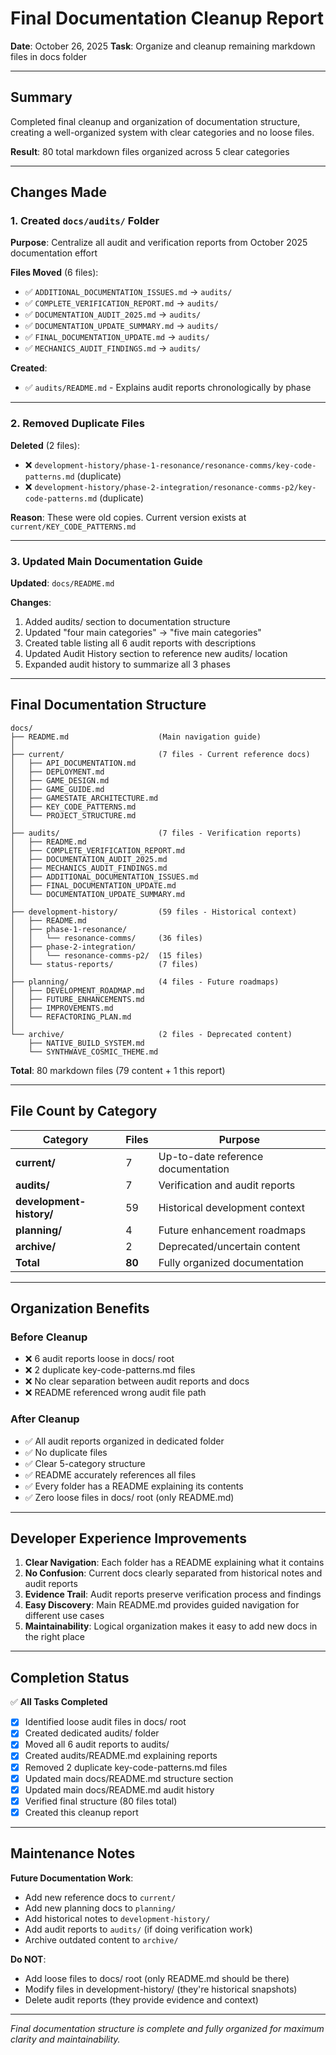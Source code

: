# Final Documentation Cleanup Report

**Date**: October 26, 2025
**Task**: Organize and cleanup remaining markdown files in docs folder

---

## Summary

Completed final cleanup and organization of documentation structure, creating a well-organized system with clear categories and no loose files.

**Result**: 80 total markdown files organized across 5 clear categories

---

## Changes Made

### 1. Created `docs/audits/` Folder

**Purpose**: Centralize all audit and verification reports from October 2025 documentation effort

**Files Moved** (6 files):
- ✅ `ADDITIONAL_DOCUMENTATION_ISSUES.md` → `audits/`
- ✅ `COMPLETE_VERIFICATION_REPORT.md` → `audits/`
- ✅ `DOCUMENTATION_AUDIT_2025.md` → `audits/`
- ✅ `DOCUMENTATION_UPDATE_SUMMARY.md` → `audits/`
- ✅ `FINAL_DOCUMENTATION_UPDATE.md` → `audits/`
- ✅ `MECHANICS_AUDIT_FINDINGS.md` → `audits/`

**Created**:
- ✅ `audits/README.md` - Explains audit reports chronologically by phase

---

### 2. Removed Duplicate Files

**Deleted** (2 files):
- ❌ `development-history/phase-1-resonance/resonance-comms/key-code-patterns.md` (duplicate)
- ❌ `development-history/phase-2-integration/resonance-comms-p2/key-code-patterns.md` (duplicate)

**Reason**: These were old copies. Current version exists at `current/KEY_CODE_PATTERNS.md`

---

### 3. Updated Main Documentation Guide

**Updated**: `docs/README.md`

**Changes**:
1. Added audits/ section to documentation structure
2. Updated "four main categories" → "five main categories"
3. Created table listing all 6 audit reports with descriptions
4. Updated Audit History section to reference new audits/ location
5. Expanded audit history to summarize all 3 phases

---

## Final Documentation Structure

```
docs/
├── README.md                    (Main navigation guide)
│
├── current/                     (7 files - Current reference docs)
│   ├── API_DOCUMENTATION.md
│   ├── DEPLOYMENT.md
│   ├── GAME_DESIGN.md
│   ├── GAME_GUIDE.md
│   ├── GAMESTATE_ARCHITECTURE.md
│   ├── KEY_CODE_PATTERNS.md
│   └── PROJECT_STRUCTURE.md
│
├── audits/                      (7 files - Verification reports)
│   ├── README.md
│   ├── COMPLETE_VERIFICATION_REPORT.md
│   ├── DOCUMENTATION_AUDIT_2025.md
│   ├── MECHANICS_AUDIT_FINDINGS.md
│   ├── ADDITIONAL_DOCUMENTATION_ISSUES.md
│   ├── FINAL_DOCUMENTATION_UPDATE.md
│   └── DOCUMENTATION_UPDATE_SUMMARY.md
│
├── development-history/         (59 files - Historical context)
│   ├── README.md
│   ├── phase-1-resonance/
│   │   └── resonance-comms/     (36 files)
│   ├── phase-2-integration/
│   │   └── resonance-comms-p2/  (15 files)
│   └── status-reports/          (7 files)
│
├── planning/                    (4 files - Future roadmaps)
│   ├── DEVELOPMENT_ROADMAP.md
│   ├── FUTURE_ENHANCEMENTS.md
│   ├── IMPROVEMENTS.md
│   └── REFACTORING_PLAN.md
│
└── archive/                     (2 files - Deprecated content)
    ├── NATIVE_BUILD_SYSTEM.md
    └── SYNTHWAVE_COSMIC_THEME.md
```

**Total**: 80 markdown files (79 content + 1 this report)

---

## File Count by Category

| Category | Files | Purpose |
|----------|-------|---------|
| **current/** | 7 | Up-to-date reference documentation |
| **audits/** | 7 | Verification and audit reports |
| **development-history/** | 59 | Historical development context |
| **planning/** | 4 | Future enhancement roadmaps |
| **archive/** | 2 | Deprecated/uncertain content |
| **Total** | **80** | Fully organized documentation |

---

## Organization Benefits

### Before Cleanup
- ❌ 6 audit reports loose in docs/ root
- ❌ 2 duplicate key-code-patterns.md files
- ❌ No clear separation between audit reports and docs
- ❌ README referenced wrong audit file path

### After Cleanup
- ✅ All audit reports organized in dedicated folder
- ✅ No duplicate files
- ✅ Clear 5-category structure
- ✅ README accurately references all files
- ✅ Every folder has a README explaining its contents
- ✅ Zero loose files in docs/ root (only README.md)

---

## Developer Experience Improvements

1. **Clear Navigation**: Each folder has a README explaining what it contains
2. **No Confusion**: Current docs clearly separated from historical notes and audit reports
3. **Evidence Trail**: Audit reports preserve verification process and findings
4. **Easy Discovery**: Main README.md provides guided navigation for different use cases
5. **Maintainability**: Logical organization makes it easy to add new docs in the right place

---

## Completion Status

✅ **All Tasks Completed**

- [x] Identified loose audit files in docs/ root
- [x] Created dedicated audits/ folder
- [x] Moved all 6 audit reports to audits/
- [x] Created audits/README.md explaining reports
- [x] Removed 2 duplicate key-code-patterns.md files
- [x] Updated main docs/README.md structure section
- [x] Updated main docs/README.md audit history
- [x] Verified final structure (80 files total)
- [x] Created this cleanup report

---

## Maintenance Notes

**Future Documentation Work**:
- Add new reference docs to `current/`
- Add new planning docs to `planning/`
- Add historical notes to `development-history/`
- Add audit reports to `audits/` (if doing verification work)
- Archive outdated content to `archive/`

**Do NOT**:
- Add loose files to docs/ root (only README.md should be there)
- Modify files in development-history/ (they're historical snapshots)
- Delete audit reports (they provide evidence and context)

---

*Final documentation structure is complete and fully organized for maximum clarity and maintainability.*
